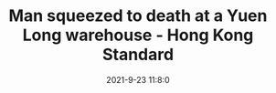 ---
"title": "Man squeezed to death at a Yuen Long warehouse - Hong Kong Standard"
"date": "2021-9-23 11:8:0"
"feed_name": "GOOGLENEWSINDUSTRIAL"
"feed_website": "https://news.google.com/search?q=industrial%2Bincident&hl=en-US&gl=US&ceid=US:en"
"feed_rss": "https://news.google.com/rss/search?q=industrial%2Bincident&hl=en-US&gl=US&ceid=US:en"
"link": "https://www.thestandard.com.hk/breaking-news/section/4/180667/Man-squeezed-to-death-at-a-Yuen-Long-warehouse"
"file": "_posts/2021-1-1-05bf5076560f137e8bb38c29babf380cab1aa52a.md"
"accident": "0"
"drilling": "0"
"dead": "0"
"injured": "0"
"where": "unknown site"
---